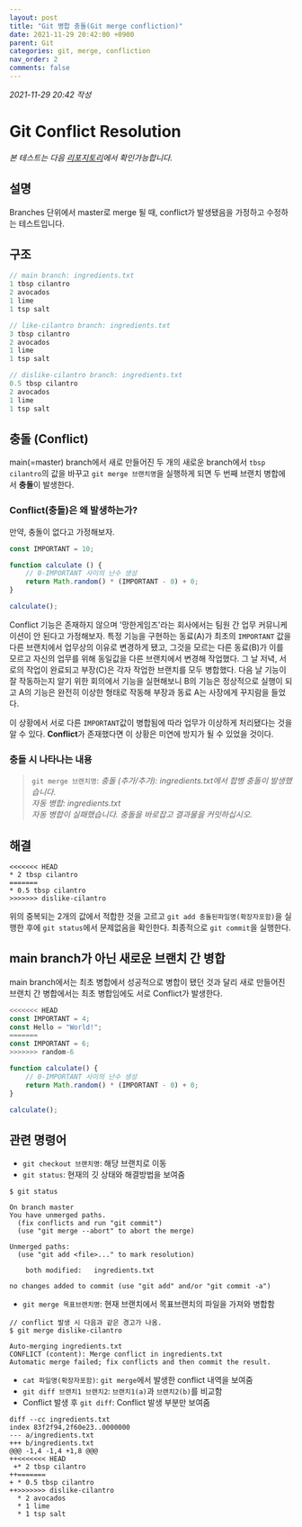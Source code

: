 ```yaml
---
layout: post
title: "Git 병합 충돌(Git merge confliction)"
date: 2021-11-29 20:42:00 +0900
parent: Git
categories: git, merge, confliction
nav_order: 2
comments: false
---
```


*2021-11-29 20:42 작성*

# Git Conflict Resolution
*본 테스트는 다음 [리포지토리](https://github.com/mauvpark/git-conflict-resolution)에서 확인가능합니다.*

## 설명
Branches 단위에서 master로 merge 될 때, conflict가 발생됐음을 가정하고 수정하는 테스트입니다.

## 구조

```js
// main branch: ingredients.txt
1 tbsp cilantro
2 avocados
1 lime
1 tsp salt

// like-cilantro branch: ingredients.txt
3 tbsp cilantro
2 avocados
1 lime
1 tsp salt

// dislike-cilantro branch: ingredients.txt
0.5 tbsp cilantro
2 avocados
1 lime
1 tsp salt
```

## 충돌 (Conflict)
main(=master) branch에서 새로 만들어진 두 개의 새로운 branch에서 `tbsp cilantro`의 값을 바꾸고 `git merge 브랜치명`을 실행하게 되면 두 번째 브랜치 병합에서 **충돌**이 발생한다.

### Conflict(충돌)은 왜 발생하는가?
만약, 충돌이 없다고 가정해보자.

```js
const IMPORTANT = 10;

function calculate () {
    // 0-IMPORTANT 사이의 난수 생성
    return Math.random() * (IMPORTANT - 0) + 0;
}

calculate();
```

Conflict 기능은 존재하지 않으며 '망한게임즈'라는 회사에서는 팀원 간 업무 커뮤니케이션이 안 된다고 가정해보자. 특정 기능을 구현하는 동료(A)가 최초의 `IMPORTANT` 값을 다른 브랜치에서 업무상의 이유로 변경하게 됐고, 그것을 모르는 다른 동료(B)가 이를 모르고 자신의 업무를 위해 동일값을 다른 브랜치에서 변경해 작업했다. 그 날 저녁, 서로의 작업이 완료되고 부장(C)은 각자 작업한 브랜치를 모두 병합했다. 다음 날 기능이 잘 작동하는지 알기 위한 회의에서 기능을 실현해보니 B의 기능은 정상적으로 실행이 되고 A의 기능은 완전히 이상한 형태로 작동해 부장과 동료 A는 사장에게 꾸지람을 들었다.

이 상황에서 서로 다른 `IMPORTANT`값이 병합됨에 따라 업무가 이상하게 처리됐다는 것을 알 수 있다. **Conflict**가 존재했다면 이 상황은 미연에 방지가 될 수 있었을 것이다.

### 충돌 시 나타나는 내용
> `git merge 브랜치명`: *충돌 (추가/추가): ingredients.txt에서 합병 충돌이 발생했습니다.<br/>자동 병합: ingredients.txt<br/>자동 병합이 실패했습니다. 충돌을 바로잡고 결과물을 커밋하십시오.*

## 해결
```console
<<<<<<< HEAD
* 2 tbsp cilantro
=======
* 0.5 tbsp cilantro
>>>>>>> dislike-cilantro
```

위의 중복되는 2개의 값에서 적합한 것을 고르고 `git add 충돌된파일명(확장자포함)`을 실행한 후에 `git status`에서 문제없음을 확인한다. 최종적으로 `git commit`을 실행한다.

## main branch가 아닌 새로운 브랜치 간 병합
main branch에서는 최초 병합에서 성공적으로 병합이 됐던 것과 달리 새로 만들어진 브랜치 간 병합에서는 최초 병합임에도 서로 Conflict가 발생한다.

```js
<<<<<<< HEAD
const IMPORTANT = 4;
const Hello = "World!";
=======
const IMPORTANT = 6;
>>>>>>> random-6

function calculate() {
	// 0-IMPORTANT 사이의 난수 생성
	return Math.random() * (IMPORTANT - 0) + 0;
}

calculate();
```

## 관련 명령어
- `git checkout 브랜치명`: 해당 브랜치로 이동
- `git status`: 현재의 깃 상태와 해결방법을 보여줌

```console
$ git status

On branch master
You have unmerged paths.
  (fix conflicts and run "git commit")
  (use "git merge --abort" to abort the merge)

Unmerged paths:
  (use "git add <file>..." to mark resolution)

	both modified:   ingredients.txt

no changes added to commit (use "git add" and/or "git commit -a")
```

- `git merge 목표브랜치명`: 현재 브랜치에서 목표브랜치의 파일을 가져와 병합함

```console
// conflict 발생 시 다음과 같은 경고가 나옴.
$ git merge dislike-cilantro

Auto-merging ingredients.txt
CONFLICT (content): Merge conflict in ingredients.txt
Automatic merge failed; fix conflicts and then commit the result.
```

- `cat 파일명(확장자포함)`: `git merge`에서 발생한 conflict 내역을 보여줌
- `git diff 브랜치1 브랜치2`: `브랜치1(a)`과 `브랜치2(b)`를 비교함
- Conflict 발생 후 `git diff`: Conflict 발생 부분만 보여줌

```console
diff --cc ingredients.txt
index 83f2f94,2f60e23..0000000
--- a/ingredients.txt
+++ b/ingredients.txt
@@@ -1,4 -1,4 +1,8 @@@
++<<<<<<< HEAD
 +* 2 tbsp cilantro
++=======
+ * 0.5 tbsp cilantro
++>>>>>>> dislike-cilantro
  * 2 avocados
  * 1 lime
  * 1 tsp salt
```
